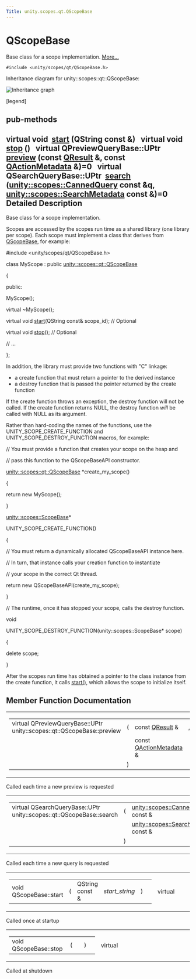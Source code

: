 ```yaml
---
Title: unity.scopes.qt.QScopeBase
---
```

        
QScopeBase
==========

Base class for a scope implementation. [More...](#details)

`#include <unity/scopes/qt/QScopeBase.h>`

Inheritance diagram for unity::scopes::qt::QScopeBase:

![Inheritance graph](https://developer.ubuntu.com/static/devportal_uploaded/ffcc8406-ba1e-4e6d-969d-f3235a556de4-api/scopes/cpp/sdk-15.04/unity.scopes.qt.QScopeBase/classunity_1_1scopes_1_1qt_1_1_q_scope_base__inherit__graph.png)

<span class="legend">\[legend\]</span>

pub-methods
------------------------------------------------------

virtual void 
<a href="#a948bd6ed6f465292db9ffb0eff11f1de">start</a> (QString const &)
 
virtual void 
<a href="#a4cd139ca1b5cb8a1943b39d0729d8ca5">stop</a> ()
 
virtual QPreviewQueryBase::UPtr 
<a href="#afdedf1ba41623c1ac060ecc4b014f67f">preview</a> (const <a href="unity.scopes.qt.QResult.md">QResult</a> &, const <a href="unity.scopes.qt.QActionMetadata.md">QActionMetadata</a> &)=0
 
virtual QSearchQueryBase::UPtr 
<a href="#a5132deae23a3916170dcfe6fa41810f4">search</a> (<a href="unity.scopes.CannedQuery.md">unity::scopes::CannedQuery</a> const &q, <a href="unity.scopes.SearchMetadata.md">unity::scopes::SearchMetadata</a> const &)=0
 
<span id="details"></span>
Detailed Description
--------------------

Base class for a scope implementation.

Scopes are accessed by the scopes run time as a shared library (one library per scope). Each scope must implement a class that derives from <a href="index.html" title="Base class for a scope implementation. ">QScopeBase</a>, for example:

<span class="preprocessor">\#include &lt;unity/scopes/qt/QScopeBase.h&gt;</span>

<span class="keyword">class </span>MyScope : <span class="keyword">public</span> <a href="index.html" class="code">unity::scopes::qt::QScopeBase</a>

{

<span class="keyword">public</span>:

MyScope();

<span class="keyword">virtual</span> ~MyScope();

<span class="keyword">virtual</span> <span class="keywordtype">void</span> <a href="#a948bd6ed6f465292db9ffb0eff11f1de" class="code">start</a>(QString <span class="keyword">const</span>& scope\_id); <span class="comment">// Optional</span>

<span class="keyword">virtual</span> <span class="keywordtype">void</span> <a href="#a4cd139ca1b5cb8a1943b39d0729d8ca5" class="code">stop</a>(); <span class="comment">// Optional</span>

<span class="comment">// ...</span>

};

In addition, the library must provide two functions with "C" linkage:

-   a create function that must return a pointer to the derived instance
-   a destroy function that is passed the pointer returned by the create function

If the create function throws an exception, the destroy function will not be called. If the create function returns NULL, the destroy function *will* be called with NULL as its argument.

Rather than hard-coding the names of the functions, use the UNITY\_SCOPE\_CREATE\_FUNCTION and UNITY\_SCOPE\_DESTROY\_FUNCTION macros, for example:

<span class="comment">// You must provide a function that creates your scope on the heap and</span>

<span class="comment">// pass this function to the QScopeBaseAPI constructor.</span>

<a href="index.html" class="code">unity::scopes::qt::QScopeBase</a> \*create\_my\_scope()

{

<span class="keywordflow">return</span> <span class="keyword">new</span> MyScope();

}

<a href="unity.scopes.ScopeBase.md" class="code">unity::scopes::ScopeBase</a>\*

UNITY\_SCOPE\_CREATE\_FUNCTION()

{

<span class="comment">// You must return a dynamically allocated QScopeBaseAPI instance here.</span>

<span class="comment">// In turn, that instance calls your creation function to instantiate</span>

<span class="comment">// your scope in the correct Qt thread.</span>

<span class="keywordflow">return</span> <span class="keyword">new</span> QScopeBaseAPI(create\_my\_scope);

}

<span class="comment">// The runtime, once it has stopped your scope, calls the destroy function.</span>

<span class="keywordtype">void</span>

UNITY\_SCOPE\_DESTROY\_FUNCTION(unity::scopes::ScopeBase\* scope)

{

<span class="keyword">delete</span> scope;

}

After the scopes run time has obtained a pointer to the class instance from the create function, it calls <a href="#a948bd6ed6f465292db9ffb0eff11f1de">start()</a>, which allows the scope to initialize itself.

Member Function Documentation
-----------------------------

<span id="afdedf1ba41623c1ac060ecc4b014f67f" class="anchor"></span>
<table>
<colgroup>
<col width="50%" />
<col width="50%" />
</colgroup>
<tbody>
<tr class="odd">
<td><table>
<tbody>
<tr class="odd">
<td>virtual QPreviewQueryBase::UPtr unity::scopes::qt::QScopeBase::preview</td>
<td>(</td>
<td>const <a href="unity.scopes.qt.QResult.md">QResult</a> &amp; </td>
<td>,</td>
</tr>
<tr class="even">
<td></td>
<td></td>
<td>const <a href="unity.scopes.qt.QActionMetadata.md">QActionMetadata</a> &amp; </td>
<td> </td>
</tr>
<tr class="odd">
<td></td>
<td>)</td>
<td></td>
<td></td>
</tr>
</tbody>
</table></td>
<td><span class="mlabels"><span class="mlabel">pure virtual</span></span></td>
</tr>
</tbody>
</table>

Called each time a new preview is requested

<span id="a5132deae23a3916170dcfe6fa41810f4" class="anchor"></span>
<table>
<colgroup>
<col width="50%" />
<col width="50%" />
</colgroup>
<tbody>
<tr class="odd">
<td><table>
<tbody>
<tr class="odd">
<td>virtual QSearchQueryBase::UPtr unity::scopes::qt::QScopeBase::search</td>
<td>(</td>
<td><a href="unity.scopes.CannedQuery.md">unity::scopes::CannedQuery</a> const &amp; </td>
<td><em>q</em>,</td>
</tr>
<tr class="even">
<td></td>
<td></td>
<td><a href="unity.scopes.SearchMetadata.md">unity::scopes::SearchMetadata</a> const &amp; </td>
<td> </td>
</tr>
<tr class="odd">
<td></td>
<td>)</td>
<td></td>
<td></td>
</tr>
</tbody>
</table></td>
<td><span class="mlabels"><span class="mlabel">pure virtual</span></span></td>
</tr>
</tbody>
</table>

Called each time a new query is requested

<span id="a948bd6ed6f465292db9ffb0eff11f1de" class="anchor"></span>
<table>
<colgroup>
<col width="50%" />
<col width="50%" />
</colgroup>
<tbody>
<tr class="odd">
<td><table>
<tbody>
<tr class="odd">
<td>void QScopeBase::start</td>
<td>(</td>
<td>QString const &amp; </td>
<td><em>start_string</em></td>
<td>)</td>
<td></td>
</tr>
</tbody>
</table></td>
<td><span class="mlabels"><span class="mlabel">virtual</span></span></td>
</tr>
</tbody>
</table>

Called once at startup

<span id="a4cd139ca1b5cb8a1943b39d0729d8ca5" class="anchor"></span>
<table>
<colgroup>
<col width="50%" />
<col width="50%" />
</colgroup>
<tbody>
<tr class="odd">
<td><table>
<tbody>
<tr class="odd">
<td>void QScopeBase::stop</td>
<td>(</td>
<td></td>
<td>)</td>
<td></td>
</tr>
</tbody>
</table></td>
<td><span class="mlabels"><span class="mlabel">virtual</span></span></td>
</tr>
</tbody>
</table>

Called at shutdown

